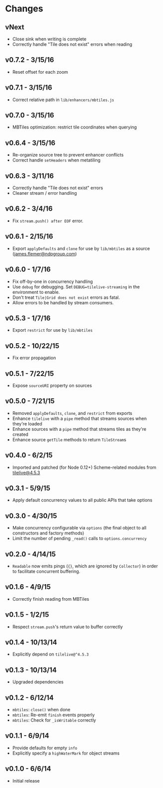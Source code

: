 # Changes

## vNext

* Close sink when writing is complete
* Correctly handle "Tile does not exist" errors when reading

## v0.7.2 - 3/15/16

* Reset offset for each zoom

## v0.7.1 - 3/15/16

* Correct relative path in `lib/enhancers/mbtiles.js`

## v0.7.0 - 3/15/16

* MBTiles optimization: restrict tile coordinates when querying

## v0.6.4 - 3/15/16

* Re-organize source tree to prevent enhancer conflicts
* Correct handle `setHeaders` when metatiling

## v0.6.3 - 3/11/16

* Correctly handle "Tile does not exist" errors
* Cleaner stream / error handling

## v0.6.2 - 3/4/16

* Fix `stream.push() after EOF` error.

## v0.6.1 - 2/15/16

* Export `applyDefaults` and `clone` for use by `lib/mbtiles` as a source (james.flemer@ndpgroup.com)

## v0.6.0 - 1/7/16

* Fix off-by-one in concurrency handling
* Use `debug` for debugging. Set `DEBUG=tilelive-streaming` in the environment
  to enable.
* Don't treat `Tile|Grid does not exist` errors as fatal.
* Allow errors to be handled by stream consumers.

## v0.5.3 - 1/7/16

* Export `restrict` for use by `lib/mbtiles`

## v0.5.2 - 10/22/15

* Fix error propagation

## v0.5.1 - 7/22/15

* Expose `sourceURI` property on sources

## v0.5.0 - 7/21/15

* Removed `applyDefaults`, `clone`, and `restrict` from exports
* Enhance `tilelive` with a `pipe` method that streams sources when they're
  loaded
* Enhance sources with a `pipe` method that streams tiles as they're created
* Enhance source `getTile` methods to return `TileStream`s

## v0.4.0 - 6/2/15

* Imported and patched (for Node 0.12+) Scheme-related modules from
  tilelive@4.5.3

## v0.3.1 - 5/9/15

* Apply default concurrency values to all public APIs that take options

## v0.3.0 - 4/30/15

* Make concurrency configurable via `options` (the final object to all
  constructors and factory methods)
* Limit the number of pending `_read()` calls to `options.concurrency`

## v0.2.0 - 4/14/15

* `Readable` now emits pings (`{}`, which are ignored by `Collector`) in order
   to facilitate concurrent buffering.

## v0.1.6 - 4/9/15

* Correctly finish reading from MBTiles

## v0.1.5 - 1/2/15

* Respect `stream.push`'s return value to buffer correctly

## v0.1.4 - 10/13/14

* Explicitly depend on `tilelive@^4.5.3`

## v0.1.3 - 10/13/14

* Upgraded dependencies

## v0.1.2 - 6/12/14

* `mbtiles`: `close()` when done
* `mbtiles`: Re-emit `finish` events properly
* `mbtiles`: Check for `_isWritable` correctly

## v0.1.1 - 6/9/14

* Provide defaults for empty `info`
* Explicitly specify a `highWaterMark` for object streams

## v0.1.0 - 6/6/14

* Initial release
